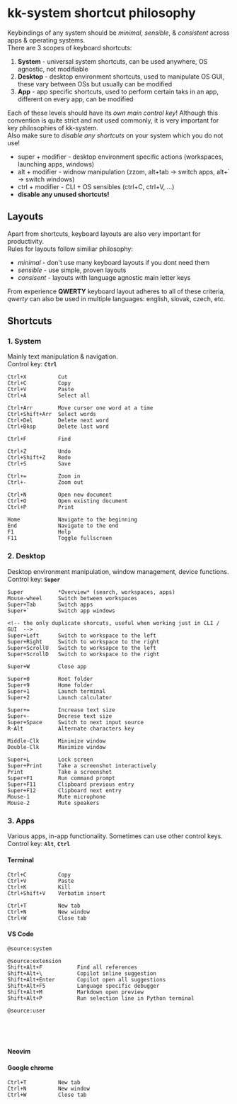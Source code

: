 # kk-system shortcut philosophy

Keybindings of any system should be _minimal_, _sensible_, & _consistent_ across apps & operating systems.\
There are 3 scopes of keyboard shortcuts:

1. **System** - universal system shortcuts, can be used anywhere, OS agnostic, not modifiable
2. **Desktop** - desktop environment shortcuts, used to manipulate OS GUI, these vary between OSs but usually can be modified
3. **App** - app specific shortcuts, used to perform certain taks in an app, different on every app, can be modified

Each of these levels should have its _own main control key_! Although this convention is quite strict and not used commonly, it is very important for key philosophies of kk-system.\
Also make sure to _disable any shortcuts_ on your system which you do not use!

- super + modifier - desktop environment specific actions (workspaces, launching apps, windows)<br>
- alt + modifier - widnow manipulation (zzom, alt+tab -> switch apps, alt+` -> switch windows)<br>
- ctrl + modifier - CLI + OS sensibles (ctrl+C, ctrl+V, ...)<br>
- **disable any unused shortcuts!**

## Layouts

Apart from shortcuts, keyboard layouts are also very important for productivity.\
Rules for layouts follow similiar philosophy:

- _minimal_ - don't use many keyboard layouts if you dont need them
- _sensible_ - use simple, proven layouts
- _consisent_ - layouts with language agnostic main letter keys

From experience **QWERTY** keyboard layout adheres to all of these criteria,\
_qwerty_ can also be used in multiple languages: english, slovak, czech, etc.

## Shortcuts

### 1. System

Mainly text manipulation & navigation.\
Control key: **`Ctrl`**

```
Ctrl+X          Cut
Ctrl+C          Copy
Ctrl+V          Paste
Ctrl+A          Select all

Ctrl+Arr        Move cursor one word at a time
Ctrl+Shift+Arr  Select words
Ctrl+Del        Delete next word
Ctrl+Bksp       Delete last word

Ctrl+F          Find

Ctrl+Z          Undo
Ctrl+Shift+Z    Redo
Ctrl+S          Save

Ctrl+=          Zoom in
Ctrl+-          Zoom out

Ctrl+N          Open new document
Ctrl+O          Open existing document
Ctrl+P          Print

Home            Navigate to the beginning
End             Navigate to the end
F1              Help
F11             Toggle fullscreen
```

### 2. Desktop

Desktop environment manipulation, window management, device functions.\
Control key: **`Super`**

```
Super           *Overview* (search, workspaces, apps)
Mouse-wheel     Switch between workspaces
Super+Tab       Switch apps
Super+`         Switch app windows

<!-- the only duplicate shorcuts, useful when working just in CLI / GUI  -->
Super+Left      Switch to workspace to the left
Super+Right     Switch to workspace to the right
Super+ScrollU   Switch to worksapce to the left
Super+ScrollD   Switch to workspace to the right

Super+W         Close app

Super+0         Root folder
Super+9         Home folder
Super+1         Launch terminal
Super+2         Launch calculator

Super+=         Increase text size
Super+-         Decrese text size
Super+Space     Switch to next input source
R-Alt           Alternate characters key

Middle-Clk      Minimize window
Double-Clk      Maximize window

Super+L         Lock screen
Super+Print     Take a screenshot interactively
Print           Take a screenshot
Super+F1        Run command prompt
Super+F11       Clipboard previous entry
Super+F12       Clipboard next entry
Mouse-1         Mute microphone
Mouse-2         Mute speakers
```

### 3. Apps

Various apps, in-app functionality. Sometimes can use other control keys.\
Control key:  **`Alt`**, **`Ctrl`**

#### Terminal

```
Ctrl+C          Copy
Ctrl+V          Paste
Ctrl+K          Kill
Ctrl+Shift+V    Verbatim insert

Ctrl+T          New tab
Ctrl+N          New window
Ctrl+W          Close tab
```

#### VS Code

```
@source:system

@source:extension
Shift+Alt+F           Find all references
Shift+Alt+\           Copilot inline suggestion
Shift+Alt+Enter       Copilot open all suggestions
Shift+Alt+F5          Language specific debugger
Shift+Alt+M           Markdown open preview
Shift+Alt+P           Run selection line in Python terminal

@source:user





```

#### Neovim

#### Google chrome

```
Ctrl+T          New tab
Ctrl+N          New window
Ctrl+W          Close tab
```

